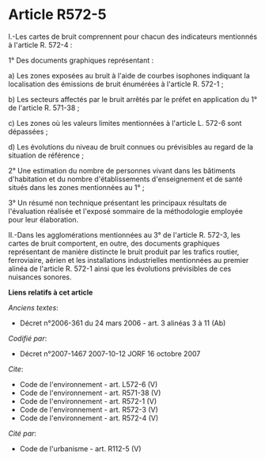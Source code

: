 # Article R572-5

I.-Les cartes de bruit comprennent pour chacun des indicateurs mentionnés à l'article R. 572-4 : 

1° Des documents graphiques représentant : 

a) Les zones exposées au bruit à l'aide de courbes isophones indiquant la localisation des émissions de bruit énumérées à
l'article R. 572-1 ; 

b) Les secteurs affectés par le bruit arrêtés par le préfet en application du 1° de l'article R. 571-38 ; 

c) Les zones où les valeurs limites mentionnées à l'article L. 572-6 sont dépassées ; 

d) Les évolutions du niveau de bruit connues ou prévisibles au regard de la situation de référence ; 

2° Une estimation du nombre de personnes vivant dans les bâtiments d'habitation et du nombre d'établissements d'enseignement
et de santé situés dans les zones mentionnées au 1° ; 

3° Un résumé non technique présentant les principaux résultats de l'évaluation réalisée et l'exposé sommaire de la
méthodologie employée pour leur élaboration. 

II.-Dans les agglomérations mentionnées au 3° de l'article R. 572-3, les cartes de bruit comportent, en outre, des documents
graphiques représentant de manière distincte le bruit produit par les trafics routier, ferroviaire, aérien et les
installations industrielles mentionnées au premier alinéa de l'article R. 572-1 ainsi que les évolutions prévisibles de ces
nuisances sonores.

**Liens relatifs à cet article**

_Anciens textes_:

  - Décret n°2006-361 du 24 mars 2006 - art. 3 alinéas 3 à 11 (Ab)

_Codifié par_:

  - Décret n°2007-1467 2007-10-12 JORF 16 octobre 2007

_Cite_:

  - Code de l'environnement - art. L572-6 (V)
  - Code de l'environnement - art. R571-38 (V)
  - Code de l'environnement - art. R572-1 (V)
  - Code de l'environnement - art. R572-3 (V)
  - Code de l'environnement - art. R572-4 (V)

_Cité par_:

  - Code de l'urbanisme - art. R112-5 (V)
